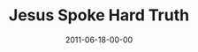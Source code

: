 ---
layout: message
category: message
series: "Jesus: The Greatest Show on Earth"
title: "Jesus Spoke Hard Truth"
date: 2011-06-18-00-00
message_id: 679
sc-permalink-url: "http://soundcloud.com/crdschurch/jesus-spoke-hard-truth"
audio: "http://s3.amazonaws.com/crossroads-media/messages/audio/greatestshow01.mp3"
audio-duration: "46:52"
program: "http://s3.amazonaws.com/crossroads-media/documents/06_18_19_11Program.pdf"
description: "Steven Manuel talks about how Jesus didn't play to the crowds."
video: "http://s3.amazonaws.com/crossroads-media/messages/video/greatestshow01.mp4"
video-duration: "47:08"
yt-video-id: "crBzF5KtUAI"
video-image: "http://s3.amazonaws.com/crossroads-media/images/greatestshow01_still.jpg"
tag: 
 - truth
 - pride
 - fame
 - manuel
 - program
 - faith
 - humility
explicit: false
---